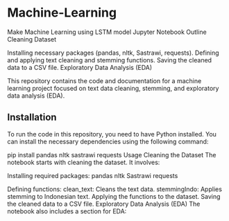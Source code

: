 # Machine-Learning
Make Machine Learning using LSTM model
Jupyter Notebook Outline
Cleaning Dataset

Installing necessary packages (pandas, nltk, Sastrawi, requests).
Defining and applying text cleaning and stemming functions.
Saving the cleaned data to a CSV file.
Exploratory Data Analysis (EDA)

This repository contains the code and documentation for a machine learning project focused on text data cleaning, stemming, and exploratory data analysis (EDA).

## Installation

To run the code in this repository, you need to have Python installed. You can install the necessary dependencies using the following command:

pip install pandas nltk sastrawi requests
Usage
Cleaning the Dataset
The notebook starts with cleaning the dataset. It involves:

Installing required packages:
pandas
nltk
Sastrawi
requests

Defining functions:
clean_text: Cleans the text data.
stemmingIndo: Applies stemming to Indonesian text.
Applying the functions to the dataset.
Saving the cleaned data to a CSV file.
Exploratory Data Analysis (EDA)
The notebook also includes a section for EDA:
